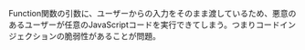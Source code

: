 Function関数の引数に、ユーザーからの入力をそのまま渡しているため、悪意のあるユーザーが任意のJavaScriptコードを実行できてしまう。つまりコードインジェクションの脆弱性があることが問題。